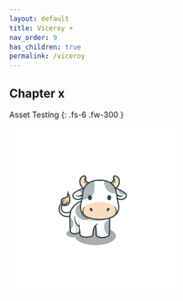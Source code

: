 ```yaml
---
layout: default
title: Viceroy +
nav_order: 9
has_children: true
permalink: /viceroy
---
```


## Chapter x

Asset Testing
{: .fs-6 .fw-300 }

<img src="/assets/images/Kuh.png" alt="Moo" width="300" height="300">
